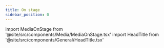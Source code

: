 ```yaml
---
title: On stage
sidebar_position: 0
---
```


import MediaOnStage from '@site/src/components/Media/MediaOnStage.tsx'
import HeadTitle from '@site/src/components/General/HeadTitle.tsx'

<HeadTitle title="On Stage - Media | Didier" />

<MediaOnStage />
